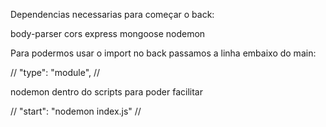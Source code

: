 Dependencias necessarias para começar o back:

body-parser
cors
express
mongoose
nodemon

Para podermos usar o import no back passamos a linha embaixo do main:

// "type": "module", //

nodemon dentro do scripts para poder facilitar

// "start": "nodemon index.js" //